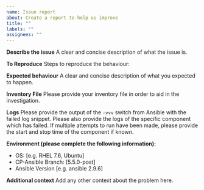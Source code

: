 ```yaml
---
name: Issue report
about: Create a report to help us improve
title: ""
labels: ""
assignees: ""
---
```


**Describe the issue**
A clear and concise description of what the issue is.

**To Reproduce**
Steps to reproduce the behaviour:

**Expected behaviour**
A clear and concise description of what you expected to happen.

**Inventory File**
Please provide your inventory file in order to aid in the investigation.

**Logs**
Please provide the output of the `-vvv` switch from Ansible with the failed log snippet. Please also provide the logs of the specific component which has failed. If multiple attempts to run have been made, please provide the start and stop time of the component if known.

**Environment (please complete the following information):**

- OS: [e.g. RHEL 7.6, Ubuntu]
- CP-Ansible Branch: [5.5.0-post]
- Ansible Version [e.g. ansible 2.9.6]

**Additional context**
Add any other context about the problem here.
